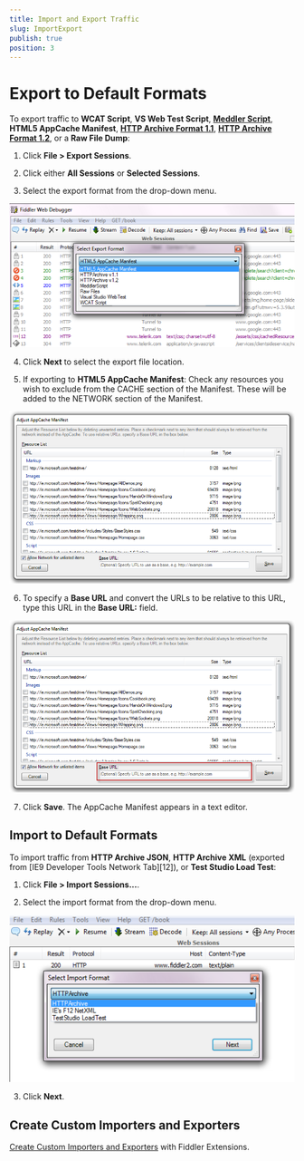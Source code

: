 ```yaml
---
title: Import and Export Traffic
slug: ImportExport
publish: true
position: 3
---
```


Export to Default Formats
=========================

To export traffic to **WCAT Script**, **VS Web Test Script**, [**Meddler Script**][1], **HTML5 AppCache Manifest**, [**HTTP Archive Format 1.1**][2], [**HTTP Archive Format 1.2**][3], or a **Raw File Dump**:

1. Click **File > Export Sessions**.

2. Click either **All Sessions** or **Selected Sessions**.

3. Select the export format from the drop-down menu.

 ![Select Export Format][4]

4. Click **Next** to select the export file location.
 
5. If exporting to **HTML5 AppCache Manifest**: Check any resources you wish to exclude from the CACHE section of the Manifest. These will be added to the NETWORK section of the Manifest.

 ![Adjust AppCache Manifest][7]

6. To specify a **Base URL** and convert the URLs to be relative to this URL, type this URL in the **Base URL:** field.

 ![Base URL][8]

7. Click **Save**. The AppCache Manifest appears in a text editor.

Import to Default Formats
-------------------------

To import traffic from **HTTP Archive JSON**, **HTTP Archive XML** (exported from [IE9 Developer Tools Network Tab][12]), or **Test Studio Load Test**:

1. Click **File > Import Sessions...**.

2. Select the import format from the drop-down menu.

 ![Select Import Format][6]

3. Click **Next**.

Create Custom Importers and Exporters
------------------------------------------
[Create Custom Importers and Exporters][9] with Fiddler Extensions.


[1]: http://www.webdbg.com/meddler/
[2]: http://groups.google.com/group/http-archive-specification/web/har-1-1-spec
[3]: http://groups.google.com/group/http-archive-specification/web/har-1-2-spec
[4]: ../../images/ImportExport/SelectExportFormat.png
[5]: https://blogs.msdn.com/b/ie/archive/2010/04/22/ie9-developer-tools-network-tab.aspx
[6]: ../../images/ImportExport/SelectImportFormat.png
[7]: ../../images/ImportExport/AdjustAppCacheManifest.png
[8]: ../../images/ImportExport/BaseURL.png
[9]: ../../Extend-Fiddler/BuildImporterExporter
